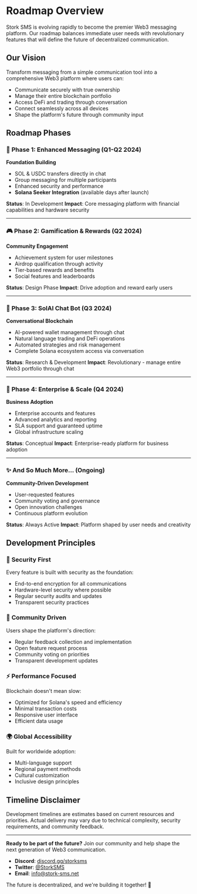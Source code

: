 # Roadmap Overview

Stork SMS is evolving rapidly to become the premier Web3 messaging platform. Our roadmap balances immediate user needs with revolutionary features that will define the future of decentralized communication.

## Our Vision

Transform messaging from a simple communication tool into a comprehensive Web3 platform where users can:
- Communicate securely with true ownership
- Manage their entire blockchain portfolio
- Access DeFi and trading through conversation
- Connect seamlessly across all devices
- Shape the platform's future through community input

## Roadmap Phases

### 🚀 **Phase 1: Enhanced Messaging** (Q1-Q2 2024)
**Foundation Building**
- SOL & USDC transfers directly in chat
- Group messaging for multiple participants  
- Enhanced security and performance
- **Solana Seeker Integration** (available days after launch)

**Status**: In Development
**Impact**: Core messaging platform with financial capabilities and hardware security

---

### 🎮 **Phase 2: Gamification & Rewards** (Q2 2024)
**Community Engagement**
- Achievement system for user milestones
- Airdrop qualification through activity
- Tier-based rewards and benefits
- Social features and leaderboards

**Status**: Design Phase
**Impact**: Drive adoption and reward early users

---

### 🤖 **Phase 3: SolAI Chat Bot** (Q3 2024)
**Conversational Blockchain**
- AI-powered wallet management through chat
- Natural language trading and DeFi operations
- Automated strategies and risk management
- Complete Solana ecosystem access via conversation

**Status**: Research & Development
**Impact**: Revolutionary - manage entire Web3 portfolio through chat

---

### 🏢 **Phase 4: Enterprise & Scale** (Q4 2024)
**Business Adoption**
- Enterprise accounts and features
- Advanced analytics and reporting
- SLA support and guaranteed uptime
- Global infrastructure scaling

**Status**: Conceptual
**Impact**: Enterprise-ready platform for business adoption

---

### ✨ **And So Much More...** (Ongoing)
**Community-Driven Development**
- User-requested features
- Community voting and governance
- Open innovation challenges
- Continuous platform evolution

**Status**: Always Active
**Impact**: Platform shaped by user needs and creativity

## Development Principles

### 🔐 **Security First**
Every feature is built with security as the foundation:
- End-to-end encryption for all communications
- Hardware-level security where possible
- Regular security audits and updates
- Transparent security practices

### 👥 **Community Driven**
Users shape the platform's direction:
- Regular feedback collection and implementation
- Open feature request process
- Community voting on priorities
- Transparent development updates

### ⚡ **Performance Focused**
Blockchain doesn't mean slow:
- Optimized for Solana's speed and efficiency
- Minimal transaction costs
- Responsive user interface
- Efficient data usage

### 🌍 **Global Accessibility**
Built for worldwide adoption:
- Multi-language support
- Regional payment methods
- Cultural customization
- Inclusive design principles

## Timeline Disclaimer

Development timelines are estimates based on current resources and priorities. Actual delivery may vary due to technical complexity, security requirements, and community feedback.

---

**Ready to be part of the future?** Join our community and help shape the next generation of Web3 communication.

- **Discord**: [discord.gg/storksms](https://discord.gg/storksms)
- **Twitter**: [@StorkSMS](https://twitter.com/storksms)  
- **Email**: [info@stork-sms.net](mailto:info@stork-sms.net)

The future is decentralized, and we're building it together! 🚀
